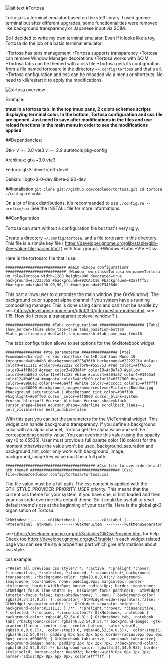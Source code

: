 ![alt text](https://github.com/cedlemo/tortosa/tortosa.png "Logo") #Tortosa

Tortosa is a terminal emulator based on the vte3 library. I used gnome-terminal but after different upgrades, some functionnalities were removed like background transparency or Japanese input via SCIM.

So I decided to write my own terminal emulator. Even if it looks like a toy, Tortosa do the job of a basic terminal emulator.

+Tortosa has tabs management
+Tortosa supports transparency
+Tortosa can remove Window Manager decorations
+Tortosa works with SCIM
+Tortosa tabs can be themed with a css file
+Tortosa gets its configuration from a file named tortosarc in the directory `~/.config/tortosa` and that's all.
+Tortosa configuration and css can be reloaded via a menu or shortcuts. No need to kill/restart it to apply the modifications.

![tortosa overview](https://github.com/cedlemo/tortosa/tortosa_overview.png "Screenshot")

Example:
	
**tmux in a tortosa tab. In the top tmux pans, 2 colors schemes scripts displaying terminal color. In the bottom, Tortosa configuration and css file are opened. Just need to save after modifications in the files and use reload functions in the main menu in order to see the modifications applied**
	

##Dependencies:

Gtk+ v >= 3.0
vte3 v >= 2.9
autotools
pkg-config

Archlinux:
gtk-+3.0
vte3

Fedora:
gtk3-devel
vte3-devel

Debian: 
libgtk-3-0-dev
libvte-2.90-dev

##Installation
`git clone git://github.com/cedlemo/tortosa.git
cd tortosa
./configure
make`

On a lot of linux distributions, it's recommanded to use `./configure --prefix=/usr`
See the INSTALL file for more informations.

##Configuration

Tortosa can start without a configuration file but that's very ugly.

Create a directory `~/.config/tortosa`. and a file tortosarc in this directory.
This file is a simple key file ( https://developer.gnome.org/glib/stable/glib-Key-value-file-parser.html ) with four groups.
+Window
+Tabs
+Vte
+Css

Here is the tortosarc file that I use:

`###########################
#main window configuration#
###########################
[Window]
wm_class=Tortosa
wm_name=Tortosa
wm_role=Tortosa
width=1280
height=800
decorated=true
background=#33333355
#background=#92CA5C10
#background=#2a7fff55
#background=rgba(90,90,90,1)
#background=#2E3436dd`

This part allows user to customize the main window (the GtkWindow). The background color support alpha channel if you system have a running compositing manager. This is done using cairo and can't not be handle by css (https://developer.gnome.org/gtk3/3.0/gtk-question-index.html, see 1.15. How do I create a transparent toplevel window ? ).


`####################
#Tabs configuration#
####################
[Tabs]
show_border=false
show_tabs=true
tabs_position=bottom
#tabs_position=top
#default_tab_name=zsh
#tab_name_max_len=16`

The tabs configuration allows to set options for the GtkNotebook widget.

`################
#Vte parameters#
################
[Vte]
#command=/bin/zsh -c /usr/bin/tmux
font=Droid Sans Mono 10
foreground=#babdb6
#background=#2E3436f8
background=#222222fa
#black
color0=#111111
#color0=#222222
color8=#555753
#red
color1=#ff6565
color9=#ff8d8d
#green
color2=#93d44f
color10=#c8e7a8
#yellow
color3=#eab93d
color11=#ffc123
#blue
#color4=#204a87
color4=#3465a4
color12=#3465a4
#magenta
color5=#ce5c00
color13=#f57900
#cyan
color6=#89b6e2
color14=#46a4ff
#white
color7=#cccccc
color15=#ffffff
#opacity=30000
#background_image=/home/cedlemo/Pictures/Buddha.jpg
#background_saturation=0.1
#background_tint_color=#00ff00
#highlight=#00ff00
cursor_color=#ff0000
cursor_blink=system
#cursor_blink=off
#cursor_blink=on
#cursor_shape=block
cursor_shape=ibeam
#cursor_shape=underline
scrollback_lines=-1
bell_visible=true
bell_audible=false`

With this part you can set the parameters for the VteTerminal widget. This widget can handle background transparency. If you define a background color with an alpha channel, Tortosa get the alpha value and set the corresponding opacity value. You can override this value using the opacity key (0 to 65535). User must provide a full palette color (16 colors) for the moment otherwise the value won't be used. background_saturation and background_tint_color only work with background_image. background_image key value must be a full path.

`########################################
#Css file to override default gtk theme#
########################################
[Css]
file=/home/cedlemo/.config/tortosa/tortosa.css`

The file value must be a full path. The css content is applied with the GTK_STYLE_PROVIDER_PRIORITY_USER priority. This means that the current css theme for your system, if you have one, is first loaded and then your css code override this default theme. So it could be usefull to reset default theme's css at the beginning of your css file. Here is the global gtk3 organisation of Tortosa:

`GtkWindow
	|-------->GtkNotebook
							|---------->GtkLabel
							|---------->VteTerminal	
	GtkMenu
	|-------->GtkMenuItem
	|-------->GtkMenuSeparator`

see https://developer.gnome.org/gtk3/stable/GtkCssProvider.html for help. Check too https://developer.gnome.org/gtk3/stable/ in each widget related page you can see the style properties part which give informations about css style.

css example:

`/*Reset all previous css style*/
	*, *:active, *:prelight,*:hover, *:insensitive, *:selected, *:focused, *:inconsistent{
	background: transparent;
	/*background-color: rgba(0,0,0,0);*/
	background-image:none;
	box-shadow: none;
	padding:0px;
	margin:0px;
	border-style:none;
	border-width:0px;
	border-radius:0px;
	border-image:none;
    -GtkWidget-focus-line-width: 0;
		-GtkWidget-focus-padding:0;
		-GtkWidget-interior-focus:false;
	text-shadow:none;
}
.menu {
	background-color: rgba(34,34,34,0.2);
}
.separator{
	-GtkWidget-wide-separators:false;
	-GtkWidget-separator-width: 1;
	-GtkWidget-separator-height: 1;
	background-color:#111111;
}
/**, *:prelight,*:hover, *:insensitive, *:selected, *:focused, *:inconsistent*/
GtkNotebook, .notebook {
	background-color: rgba(46,52,54,0.0);
}
GtkNotebook tab, .notebook tab{
	/*background-color: rgba(46,52,54,0.5);*/
	background-image: -gtk-gradient(linear,
																	center top, 
																	center bottom, 
																	color-stop(0, rgba(0,0,0,0.7)), 
																	color-stop(0.6, rgba(46,52,54,0.5)), 
																	color-stop(1, rgba(46,52,54,0)));
	padding:0px 5px 2px 5px;
	border-radius:0px 0px 0px 0px;
	color:#000000;
}
GtkNotebook tab:active, .notebook tab:active{
	background-image: none;
	padding:2px 7px 2px 7px;
	/*background-color: rgba(46,52,54,0.97);*/
	background-color: rgba(34,34,34,0.93);
	border-style:solid;
	border-color: #eab93d;
	border-width:0px 0px 1px 1px;
	border-radius:0px 0px 6px 0px;
	color:#ffffff;
}`

